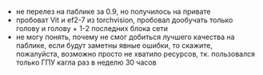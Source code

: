 * не перелез на паблике за 0.9, но получилось на привате
* пробоват Vit и ef2-7 из torchvision, пробовал дообучать только голову и голову + 1-2 последних блока сети
* не могу понять, почему не смог добиться лучшего качества на паблике, если будут заметны явные ошибки, то скажите, пожалуйста, возможно просто не хватило ресурсов, тк. пользовался только ГПУ кагла раз в неделю 30 часов
